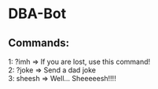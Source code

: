 # DBA-Bot
## Commands:
1: ?imh => If you are lost, use this command! <br>
2: ?joke => Send a dad joke <br>
3: sheesh => Well... Sheeeeesh!!!!
